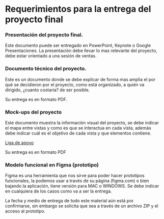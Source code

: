 # Requerimientos para la entrega del proyecto final

### Presentación del proyecto final.

Este documento puede ser entregado en PowerPoint, Keynote o Google Presentaciones.
La presentación debe llevar lo mas relevante del proyecto, debe estar orientado a una sesión de ventas.

### Documento técnico del proyecto.

Este es un documento donde se debe explicar de forma mas amplia el por qué se decidieron por el proyecto, como está organizado, a quién va dirigido, ¿cuanto costaría? de ser posible.

Su entrega es en formato PDF.

### Mock-ups del proyecto

Este documento muestra la información visual del proyecto, se debe indicar el mapa entre vistas y como es que se interactua en cada vista, además debe indicar cuál es el objetivo de cada vista y que elementos contiene.

[Liga de apoyo](https://medium.com/inspiration-supply/wireframes-by-top-ux-designers-d6922d34ddb8)

Su entrega es en formato PDF

### Modelo funcional en Figma (prototipo)

Figma es una herramienta que nos sirve para poder hacer prototipos funcionales, la podemos usar a través de su página (figma.com) o bien bajando la aplicación, tiene versión para MAC o WINDOWS. Se debe indicar en cualquiera de los casos como va a ser la entrega.

La fecha y medio de entrega de todo este material aún está por confirmarse, sin embargo se solicita que sea a través de un archivo ZIP y el acceso al prototipo. 
